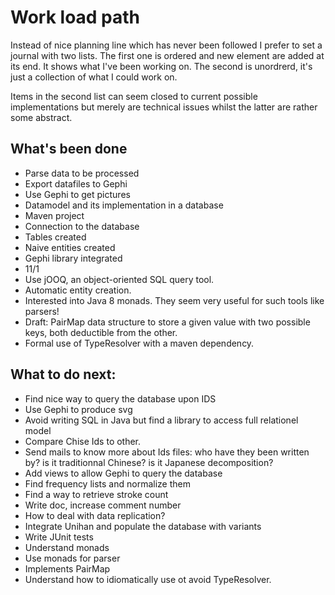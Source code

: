 # Work load path

Instead of nice planning line which has never been followed I prefer to set a journal with two lists. The first one is ordered and new element are added at its end. It shows what I've been working on. The second is unordrerd, it's just a collection of what I could work on.

Items in the second list can seem closed to current possible implementations but merely are technical issues whilst the latter are rather some abstract.

## What's been done

 * Parse data to be processed
 * Export datafiles to Gephi
 * Use Gephi to get pictures
 * Datamodel and its implementation in a database
 * Maven project
 * Connection to the database
 * Tables created
 * Naive entities created
 * Gephi library integrated
 * 11/1
  * Use jOOQ, an object-oriented SQL query tool.
  * Automatic entity creation.
  * Interested into Java 8 monads. They seem very useful for such tools like parsers!
  * Draft: PairMap data structure to store a given value with two possible keys, both deductible from the other.
  * Formal use of TypeResolver with a maven dependency.

## What to do next:

 * Find nice way to query the database upon IDS
 * Use Gephi to produce svg
 * Avoid writing SQL in Java but find a library to access full relationel model
 * Compare Chise Ids to other.
 * Send mails to know more about Ids files: who have they been written by? is it traditionnal Chinese? is it Japanese decomposition?
 * Add views to allow Gephi to query the database
 * Find frequency lists and normalize them
 * Find a way to retrieve stroke count
 * Write doc, increase comment number
 * How to deal with data replication?
 * Integrate Unihan and populate the database with variants
 * Write JUnit tests
 * Understand monads
 * Use monads for parser
 * Implements PairMap
 * Understand how to idiomatically use ot avoid TypeResolver.

